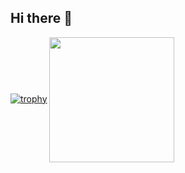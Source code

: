 ## Hi there 👋

[![trophy](https://github-profile-trophy.vercel.app/?username=Koichi5&column=6&row=1)](https://github.com/ryo-ma/github-profile-trophy)
<a href="https://github.com/anuraghazra/github-readme-stats">
  <img height=200 align="center" src="https://github-readme-stats.vercel.app/api?username=Koichi5&show_icons=true" />
</a>
